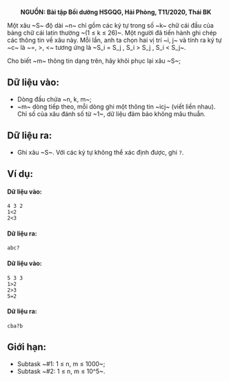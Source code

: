 **<center>NGUỒN: Bài tập Bồi dưỡng HSGQG, Hải Phòng, T11/2020, Thái BK</center>**

Một xâu ~S~ độ dài ~n~ chỉ gồm các ký tự trong số ~k~ chữ cái đầu của bảng chữ cái latin thường ~(1 ≤ k ≤ 26)~. Một người đã tiến hành ghi chép các thông tin về xâu này. Mỗi lần, anh ta chọn hai vị trí ~i, j~ và tính ra ký tự ~c~ là ~=, >,
<~ tương ứng là ~S_i = S_j , S_i > S_j , S_i < S_j~.

Cho biết ~m~ thông tin dạng trên, hãy khôi phục lại xâu ~S~;

## Dữ liệu vào:
- Dòng đầu chứa ~n, k, m~;
- ~m~ dòng tiếp theo, mỗi dòng ghi một thông tin ~icj~ (viết liền nhau).
Chỉ số của xâu đánh số từ ~1~, dữ liệu đảm bảo không mâu thuẫn.

## Dữ liệu ra:
- Ghi xâu ~S~. Với các ký tự không thể xác định được, ghi `?`.

## Ví dụ:
#### Dữ liệu vào:
```
4 3 2
1<2
2<3
```

#### Dữ liệu ra:
```
abc?
```

#### Dữ liệu vào:
```
5 3 3
1>2
2>3
5=2
```

#### Dữ liệu ra:
```
cba?b
```

## Giới hạn:
- Subtask ~\#1: 1 ≤ n, m ≤ 1000~;
- Subtask ~\#2: 1 ≤ n, m ≤ 10^5~.